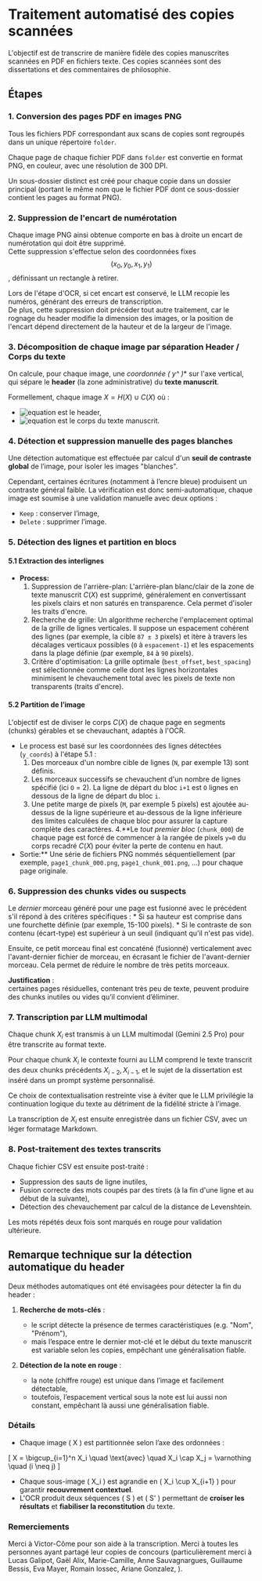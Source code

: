 # Traitement automatisé des copies scannées

L'objectif est de transcrire de manière fidèle des copies manuscrites scannées en PDF en fichiers texte. Ces copies scannées sont des dissertations et des commentaires de philosophie.


## Étapes


### 1. Conversion des pages PDF en images PNG

Tous les fichiers PDF correspondant aux scans de copies sont regroupés dans un unique répertoire `folder`.

Chaque page de chaque fichier PDF dans `folder` est convertie en format PNG,  en couleur, avec une résolution de 300 DPI.

Un sous-dossier distinct est créé pour chaque copie dans un dossier principal (portant le même nom que le fichier PDF dont ce sous-dossier contient les pages au format PNG).

### 2. Suppression de l'encart de numérotation

Chaque image PNG ainsi obtenue comporte en bas à droite un encart de numérotation qui doit être supprimé.  
Cette suppression s'effectue selon des coordonnées fixes $$(x_0, y_0, x_1, y_1)$$, définissant un rectangle à retirer.

Lors de l'étape d'OCR, si cet encart est conservé, le LLM recopie les numéros, générant des erreurs de transcription.  
De plus, cette suppression doit précéder tout autre traitement, car le rognage du header modifie la dimension des images, or la position de l'encart dépend directement de la hauteur et de la largeur de l'image.

### 3. Décomposition de chaque image par séparation Header / Corps du texte

On calcule, pour chaque image, une **coordonnée \( y^* \)** sur l'axe vertical, qui sépare le **header** (la zone administrative) du **texte manuscrit**.

Formellement, chaque image $X = H(X) \cup C(X)$
où :
- ![equation](https://latex.codecogs.com/svg.latex?H(X)=\\{(x,y)\\in%20X\\,|\\,0\\leq%20y\\leq%20y^*\\}) est le header,
- ![equation](https://latex.codecogs.com/svg.latex?C(X)=\\{(x,y)\\in%20X\\,|\\,y^*<y\\leq\\text{Hauteur}(X)\\}) est le corps du texte manuscrit.

### 4. Détection et suppression manuelle des pages blanches

Une détection automatique est effectuée par calcul d'un **seuil de contraste global** de l’image, pour isoler les images "blanches".

Cependant, certaines écritures (notamment à l’encre bleue) produisent un contraste général faible. La vérification est donc semi-automatique, chaque image est soumise à une validation manuelle avec deux options :
- `Keep` : conserver l’image,
- `Delete` : supprimer l’image.

### 5. Détection des lignes et partition en blocs

#### 5.1 Extraction des interlignes

* **Process:**
    1.  Suppression de l'arrière-plan: L'arrière-plan blanc/clair de la zone de texte manuscrit $C(X)$ est supprimé, généralement en convertissant les pixels clairs et non saturés en transparence. Cela permet d'isoler les traits d'encre.
    2.  Recherche de grille: Un algorithme recherche l'emplacement optimal de la grille de lignes verticales. Il suppose un espacement cohérent des lignes (par exemple, la cible `87 ± 3` pixels) et itère à travers les décalages verticaux possibles (`0` à `espacement-1`) et les espacements dans la plage définie (par exemple, `84` à `90` pixels).
    3.  Critère d'optimisation: La grille optimale (`best_offset`, `best_spacing`) est sélectionnée comme celle dont les lignes horizontales minimisent le chevauchement total avec les pixels de texte non transparents (traits d'encre).

#### 5.2 Partition de l’image

L'objectif est de diviser le corps $C(X)$ de chaque page en segments (chunks) gérables et se chevauchant, adaptés à l'OCR.


* Le process est basé sur les coordonnées des lignes détectées (`y_coords`) à l'étape 5.1 :
    1.  Des morceaux d'un nombre cible de lignes (`N`, par exemple 13) sont définis.
    2.  Les morceaux successifs se chevauchent d'un nombre de lignes spécifié (ici `O` = 2). La ligne de départ du bloc `i+1` est `O` lignes en dessous de la ligne de départ du bloc `i`.
    3.  Une petite marge de pixels (`M`, par exemple 5 pixels) est ajoutée au-dessus de la ligne supérieure et au-dessous de la ligne inférieure des limites calculées de chaque bloc pour assurer la capture complète des caractères.
4.**Le *tout premier bloc* (`chunk_000`) de chaque page est forcé de commencer à la rangée de pixels `y=0` du corps recadré $C(X)$ pour éviter la perte de contenu en haut.
* Sortie:** Une série de fichiers PNG nommés séquentiellement (par exemple, `page1_chunk_000.png`, `page1_chunk_001.png`, ...) pour chaque page originale.


### 6. Suppression des chunks vides ou suspects

Le _dernier_ morceau généré pour une page est fusionné avec le précédent s'il répond à des critères spécifiques :
    * Si sa hauteur est comprise dans une fourchette définie (par exemple, 15-100 pixels).
    * Si le contraste de son contenu (écart-type) est supérieur à un seuil (indiquant qu'il n'est pas vide).

Ensuite, ce petit morceau final est concaténé (fusionné) verticalement avec l'avant-dernier fichier de morceau, en écrasant le fichier de l'avant-dernier morceau.
Cela permet de réduire le nombre de très petits morceaux.

**Justification** :  
certaines pages résiduelles, contenant très peu de texte, peuvent produire des chunks inutiles ou vides qu’il convient d’éliminer.

### 7. Transcription par LLM multimodal

Chaque chunk $X_i$ est transmis à un LLM multimodal (Gemini 2.5 Pro) pour être transcrite au format texte.

Pour chaque chunk $X_i$ le contexte fourni au LLM comprend le texte transcrit des deux chunks précédents $X_{i-2}, X_{i-1}$, et le sujet de la dissertation est inséré dans un prompt système personnalisé.

Ce choix de contextualisation restreinte vise à éviter que le LLM privilégie la continuation logique du texte au détriment de la fidélité stricte à l’image.

La transcription de $X_i$ est ensuite enregistrée dans un fichier CSV, avec un léger formatage Markdown.

### 8. Post-traitement des textes transcrits

Chaque fichier CSV est ensuite post-traité :

- Suppression des sauts de ligne inutiles,
- Fusion correcte des mots coupés par des tirets (à la fin d'une ligne et au début de la suivante),
- Détection des chevauchement par calcul de la distance de Levenshtein.

Les mots répétés deux fois sont marqués en rouge pour validation ultérieure.

## Remarque technique sur la détection automatique du header

Deux méthodes automatiques ont été envisagées pour détecter la fin du header :

1. **Recherche de mots-clés** :
   - le script détecte la présence de termes caractéristiques (e.g. "Nom", "Prénom"),
   - mais l’espace entre le dernier mot-clé et le début du texte manuscrit est variable selon les copies, empêchant une généralisation fiable.

2. **Détection de la note en rouge** :
   - la note (chiffre rouge) est unique dans l’image et facilement détectable,
   - toutefois, l’espacement vertical sous la note est lui aussi non constant, empêchant là aussi une généralisation fiable.

### Détails

- Chaque image \( X \) est partitionnée selon l’axe des ordonnées :

\[
X = \bigcup_{i=1}^n X_i
\quad \text{avec} \quad X_i \cap X_j = \varnothing \quad (i \neq j)
\]

- Chaque sous-image \( X_i \) est agrandie en \( X_i \cup X_{i+1} \) pour garantir **recouvrement contextuel**.
- L'OCR produit deux séquences \( S \) et \( S' \) permettant de **croiser les résultats** et **fiabiliser la reconstitution** du texte.

### Remerciements

 Merci à Victor-Côme pour son aide à la transcription.
Merci à toutes les personnes ayant partagé leur copies de concours (particulièrement merci à Lucas Galipot, Gaël Alix, Marie-Camille, Anne Sauvagnargues, Guillaume Bessis, Eva Mayer, Romain lossec, Ariane Gonzalez, ).


